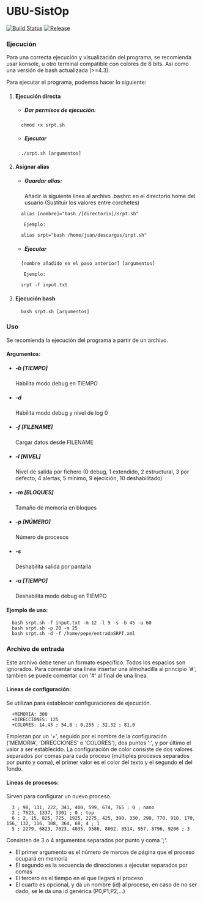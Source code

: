 # UBU-SistOp
[![Build Status](https://img.shields.io/badge/build-passing-brightgreen.svg)](srpt.sh)
[![Release](https://img.shields.io/badge/release-v1.1-blue.svg)](https://github.com/rorik/UBU-SistOp/releases/latest)

### Ejecución
Para una correcta ejecución y visualización del programa, se recomienda usar konsole, u otro terminal compatible con colores de 8 bits. Así como una versión de bash actualizada (>=4.3).

Para ejecutar el programa, podemos hacer lo siguiente:
1. #### Ejecución directa
    * ##### Dar permisos de ejecución:
    ```shell
      chmod +x srpt.sh 
    ```
    * ##### Ejecutar
    ```shell
      ./srpt.sh [argumentos]
    ```
2. #### Asignar alias
    * ##### Guardar alias:
    
        Añadir la siguiente linea al archivo .bashrc en el directorio home del usuario (Sustituir los valores entre corchetes)
    ```shell
      alias [nombre]="bash /[directorio]/srpt.sh"
    ```
          Ejemplo:
    ```shell
      alias srpt="bash /home/juan/descargas/srpt.sh"
    ```
    * ##### Ejecutar
    ```shell
      [nombre añadido en el paso anterior] [argumentos]
    ```
          Ejemplo:
    ```shell
      srpt -f input.txt
    ```
3. #### Ejecución bash
    ```shell
      bash srpt.sh [argumentos]
    ```


### Uso
Se recomienda la ejecución del programa a partir de un archivo.

#### Argumentos:
  * ##### -b  [TIEMPO]
    Habilita modo debug en TIEMPO
  * ##### -d
    Habilita modo debug y nivel de log 0
  * ##### -f  [FILENAME]
    Cargar datos desde FILENAME
  * ##### -l  [NIVEL]
  	Nivel de salida por fichero (0 debug, 1 extendido, 2 estructural, 3 por defecto, 4 alertas, 5 mínimo, 9 ejecición, 10 deshabilitado)
  * ##### -m	[BLOQUES]
    Tamaño de memoria en bloques
  * ##### -p	[NÚMERO]
    Número de procesos
  * ##### -s
    Deshabilita salida por pantalla
  * ##### -u [TIEMPO]
    Deshabilita modo debug en TIEMPO

#### Ejemplo de uso:
```shell
  bash srpt.sh -f input.txt -m 12 -l 9 -s -b 45 -u 60
  bash srpt.sh -p 20 -m 25
  bash srpt.sh -d -f /home/pepe/entradaSRPT.xml
```

### Archivo de entrada
Este archivo debe tener un formato específico. Todos los espacios son ignorados. Para comentar una linea insertar una almohadilla al principio '#', tambien se puede comentar con '#' al final de una linea.
#### Lineas de configuración:
Se utilizan para establecer configuraciones de ejecución.
```
  +MEMORIA: 300
  +DIRECCIONES: 125
  +COLORES: 14,43 ; 54,8 ; 0,255 ; 32,32 ; 81,0
```
Empiezan por un '+', seguido por el nombre de la configuración ('MEMORIA', 'DIRECCIONES' o 'COLORES'), dos puntos ':', y por último el valor a ser establecido.
La configuración de color consiste de dos valores separados por comas para cada proceso (múltiples procesos separados por punto y coma), el primer valor es el color del texto y el segundo el del fondo.
#### Lineas de procesos:
Sirven para configurar un nuevo proceso.
```
  3 ; 98, 131, 222, 341, 400, 599, 674, 765 ; 0 ; nano
  2 ; 7623, 1337, 3301 ; 0 ; top
  6 ; 2, 15, 825, 725, 1925, 2275, 425, 390, 330, 290, 770, 910, 170, 156, 132, 116, 308, 364, 68, 4 ; 1
  5 ; 2279, 6823, 7023, 4035, 9586, 8002, 8514, 957, 8796, 9206 ; 3
```
Consisten de 3 o 4 argumentos separados por punto y coma ';'.
* El primer argumento es el número de marcos de página que el proceso ocupará en memoria
* El segundo es la secuencia de direcciones a ejecutar separados por comas
* El tercero es el tiempo en el que llegará el proceso
* El cuarto es opcional, y da un nombre (id) al proceso, en caso de no ser dado, se le da una id genérica (P0,P1,P2,...)
